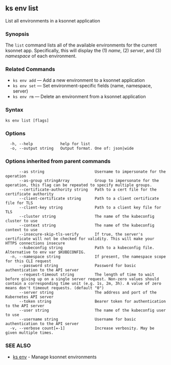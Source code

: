 ## ks env list

List all environments in a ksonnet application

### Synopsis


The `list` command lists all of the available environments for the
current ksonnet app. Specifically, this will display the (1) *name*,
(2) *server*, and (3) *namespace* of each environment.

### Related Commands

* `ks env add` — Add a new environment to a ksonnet application
* `ks env set` — Set environment-specific fields (name, namespace, server)
* `ks env rm` — Delete an environment from a ksonnet application

### Syntax


```
ks env list [flags]
```

### Options

```
  -h, --help            help for list
  -o, --output string   Output format. One of: json|wide
```

### Options inherited from parent commands

```
      --as string                      Username to impersonate for the operation
      --as-group stringArray           Group to impersonate for the operation, this flag can be repeated to specify multiple groups.
      --certificate-authority string   Path to a cert file for the certificate authority
      --client-certificate string      Path to a client certificate file for TLS
      --client-key string              Path to a client key file for TLS
      --cluster string                 The name of the kubeconfig cluster to use
      --context string                 The name of the kubeconfig context to use
      --insecure-skip-tls-verify       If true, the server's certificate will not be checked for validity. This will make your HTTPS connections insecure
      --kubeconfig string              Path to a kubeconfig file. Alternative to env var $KUBECONFIG.
  -n, --namespace string               If present, the namespace scope for this CLI request
      --password string                Password for basic authentication to the API server
      --request-timeout string         The length of time to wait before giving up on a single server request. Non-zero values should contain a corresponding time unit (e.g. 1s, 2m, 3h). A value of zero means don't timeout requests. (default "0")
      --server string                  The address and port of the Kubernetes API server
      --token string                   Bearer token for authentication to the API server
      --user string                    The name of the kubeconfig user to use
      --username string                Username for basic authentication to the API server
  -v, --verbose count[=-1]             Increase verbosity. May be given multiple times.
```

### SEE ALSO

* [ks env](ks_env.md)	 - Manage ksonnet environments

